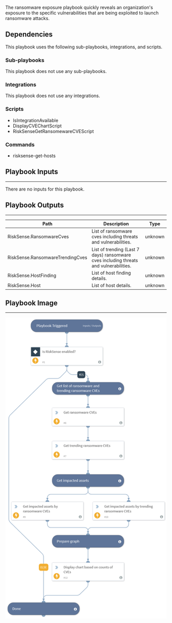 The ransomware exposure playbook quickly reveals an organization's exposure to the specific vulnerabilities that are being exploited to launch ransomware attacks.

## Dependencies
This playbook uses the following sub-playbooks, integrations, and scripts.

### Sub-playbooks
This playbook does not use any sub-playbooks.

### Integrations
This playbook does not use any integrations.

### Scripts
* IsIntegrationAvailable
* DisplayCVEChartScript
* RiskSenseGetRansomewareCVEScript

### Commands
* risksense-get-hosts

## Playbook Inputs
---
There are no inputs for this playbook.

## Playbook Outputs
---

| **Path** | **Description** | **Type** |
| --- | --- | --- |
| RiskSense.RansomwareCves | List of ransomware cves including threats and vulnerabilities. | unknown |
| RiskSense.RansomwareTrendingCves | List of trending \(Last 7 days\) ransomware cves including threats and vulnerabilities. | unknown |
| RiskSense.HostFinding | List of host finding details. | unknown |
| RiskSense.Host | List of host details. | unknown |

## Playbook Image
---
![Ransomware Exposure - RiskSense](./../doc_files/Ransomware_Exposure_-_RiskSense.png)